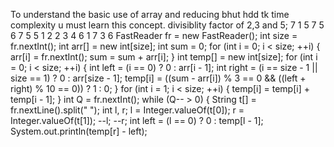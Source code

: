 To understand the basic use of array and reducing bhut hdd tk time complexity
u must learn this concept. divisiblity factor of 2,3 and 5;
7
1 5 7 5 6 7 5
5
1 2
2 3
4 6
1 7
3 6
FastReader fr = new FastReader();
		int size = fr.nextInt();
		int arr[] = new int[size];
		int sum = 0;
		for (int i = 0; i < size; ++i) {
			arr[i] = fr.nextInt();
			sum = sum + arr[i];
		}
		int temp[] = new int[size];
		for (int i = 0; i < size; ++i) {
			int left = (i == 0) ? 0 : arr[i - 1];
			int right = (i == size - 1 || size == 1) ? 0 : arr[size - 1];
			temp[i] = ((sum - arr[i]) % 3 == 0 && ((left + right) % 10 == 0)) ? 1 : 0;
		}
		for (int i = 1; i < size; ++i) {
			temp[i] = temp[i] + temp[i - 1];
		}
		int Q = fr.nextInt();
		while (Q-- > 0) {
			String t[] = fr.nextLine().split(" ");
			int l, r;
			l = Integer.valueOf(t[0]);
			r = Integer.valueOf(t[1]);
			--l;
			--r;
			int left = (l == 0) ? 0 : temp[l - 1];
			System.out.println(temp[r] - left);
